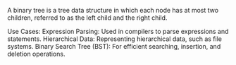 ﻿A binary tree is a tree data structure in which each node has at most two children, referred to as the left child and the right child.

Use Cases:
Expression Parsing: Used in compilers to parse expressions and statements.
Hierarchical Data: Representing hierarchical data, such as file systems.
Binary Search Tree (BST): For efficient searching, insertion, and deletion operations.